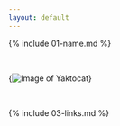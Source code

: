 ```yaml
---
layout: default
---
```


{% include 01-name.md %}

<br>

{![Image of Yaktocat](https://octodex.github.com/images/yaktocat.png)}


<br>

{% include 03-links.md %}

